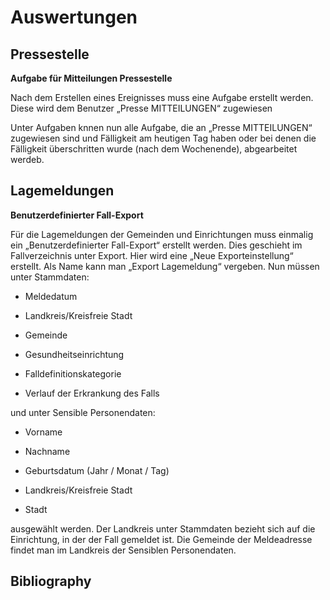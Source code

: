 # Auswertungen

## Pressestelle

**Aufgabe für Mitteilungen Pressestelle**

Nach dem Erstellen eines Ereignisses muss eine Aufgabe erstellt werden. Diese
wird dem Benutzer „Presse MITTEILUNGEN“ zugewiesen

Unter Aufgaben knnen nun alle Aufgabe, die an „Presse MITTEILUNGEN“ zugewiesen
sind und Fälligkeit am heutigen Tag haben oder bei denen die Fälligkeit
überschritten wurde (nach dem Wochenende), abgearbeitet werdeb.

## Lagemeldungen

**Benutzerdefinierter Fall-Export**

Für die Lagemeldungen der Gemeinden und Einrichtungen muss einmalig ein
„Benutzerdefinierter Fall-Export“ erstellt werden. Dies geschieht im
Fallverzeichnis unter Export. Hier wird eine „Neue Exporteinstellung“ erstellt.
Als Name kann man „Export Lagemeldung“ vergeben. Nun müssen unter Stammdaten:

-   Meldedatum

-   Landkreis/Kreisfreie Stadt

-   Gemeinde

-   Gesundheitseinrichtung

-   Falldefinitionskategorie

-   Verlauf der Erkrankung des Falls

und unter Sensible Personendaten:

-   Vorname

-   Nachname

-   Geburtsdatum (Jahr / Monat / Tag)

-   Landkreis/Kreisfreie Stadt

-   Stadt

ausgewählt werden. Der Landkreis unter Stammdaten bezieht sich auf die
Einrichtung, in der der Fall gemeldet ist. Die Gemeinde der Meldeadresse findet
man im Landkreis der Sensiblen Personendaten.

## Bibliography
